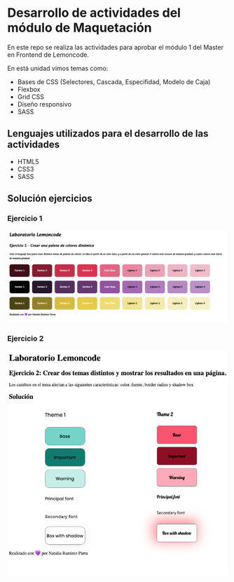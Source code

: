 # Desarrollo de actividades del módulo de Maquetación

En este repo se realiza las actividades para aprobar el módulo 1 del Master en Frontend de Lemoncode. 

En está unidad vimos temas como:
- Bases de CSS (Selectores, Cascada, Especifidad, Modelo de Caja)
- Flexbox
- Grid CSS
- Diseño responsivo 
- SASS

## Lenguajes utilizados para el desarrollo de las actividades
- HTML5
- CSS3
- SASS

## Solución ejercicios
### Ejercicio 1
![solucion ejercicio uno del laboratorio de maquetación](/src/images/exercise-1.png)
### Ejercicio 2
![solucion ejercicio dos del laboratorio de maquetación](src/images/exersise-2.png)


